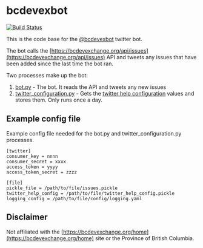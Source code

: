 # bcdevexbot

[![Build Status](https://travis-ci.org/MonicaG/bcdevexbot.svg?branch=master)](https://travis-ci.org/MonicaG/bcdevexbot)

This is the code base for the [@bcdevexbot](https://twitter.com/bcdevexbot) twitter bot. 

The bot calls the [https://bcdevexchange.org/api/issues](https://bcdevexchange.org/api/issues) API and tweets any issues that have been added since the last time the bot ran.

Two processes make up the bot:

1. [bot.py](bot.py) - The bot.  It reads the API and tweets any new issues
1. [twitter_configuration.py](twitter_configuration.py) - Gets the [twitter help configuration](https://dev.twitter.com/rest/reference/get/help/configuration) values and stores them.  Only runs once a day.

## Example config file
Example config file needed for the bot.py and twitter_configuration.py processes.

```
[twitter]
consumer_key = nnnn
consumer_secret = xxxx
access_token = yyyy
access_token_secret = zzzz

[file]
pickle_file = /path/to/file/issues.pickle
twitter_help_config = /path/to/file/twitter_help_config.pickle
logging_config = /path/to/file/config/logging.yaml
```

## Disclaimer

Not affiliated with the [https://bcdevexchange.org/home](https://bcdevexchange.org/home) site or the Province of British Columbia.


